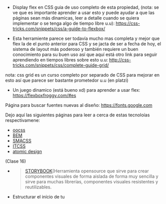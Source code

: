 * Display flex en CSS guia de uso completo de esta propiedad, (nota: se ve que es importante aprender a usar esto y puede ayudar a que las páginas sean más dinamicas, leer a detalle cuando se quiera implementar o se tenga algo de tiempo libre u.u): 
https://css-tricks.com/snippets/css/a-guide-to-flexbox/

* Esta herramiente parece ser todavía mucho mas completa y mejor que flex la de el punto anterior para CSS y se jacta de ser a fecha de hoy, el sistema de layout más poderoso y también requiere un buen conocimiento para su buen uso así que aquí está otro link para seguir aprendiendo en tiempos libres sobre esto u.u:
http://css-tricks.com/snippets/css/complete-guide-grid/

nota: css grid es un curso completo por separado de CSS para mejorar en esto así que parece ser bastante prometedor u.u (en platzi)

* Un juego dinamico (está bueno xd) para aprender a usar flex:
https://flexboxfroggy.com/#es

Página para buscar fuentes nuevas al diseño:
https://fonts.google.com

Dejo aquí las siguientes páginas para leer a cerca de estas tecnoloías respectivamene:
* [oocss](https://www.smashingmagazine.com/2011/12/an-introduction-to-object-oriented-css-oocss/)
* [BEM](http://getbem.com/introduction/)
* [SMACSS](http://smacss.com)
* [ITCSS](https://www.xfive.co/blog/itcss-scalable-maintainable-css-architecture/)
* [atomic design](https://bradfrost.com/blog/post/atomic-web-design/)

(Clase 16)
* > [STORYBOOK]( https://www.youtube.com/watch?v=lA-4Hz9N7qA)(Herramienta opensource que sirve para crear componentes visuales de forma aislada de forma muy sencilla y sirve para muchas librerías, componentes visuales resistentes y reutilizables.

* Estructurar el início de tu